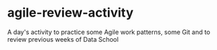 # agile-review-activity
A day's activity to practice some Agile work patterns, some Git and to review previous weeks of Data School
